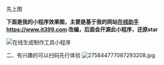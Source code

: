 先上图

**下面是我的小程序效果图，主要是基于我的网站[在线助手](https://www.it399.com) https://www.it399.com 改编，后面会开源此小程序，还原star**

![在线生成制作工具小程序](https://upload-images.jianshu.io/upload_images/2704327-4c0c2d4adfec2652.gif?imageMogr2/auto-orient/strip)

二、有兴趣的可以扫码先行体验
![275844777087293208.jpg](https://upload-images.jianshu.io/upload_images/2704327-247bead3f6dc3a88.jpg?imageMogr2/auto-orient/strip%7CimageView2/2/w/1240)

